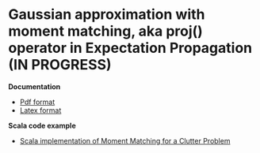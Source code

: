 Gaussian approximation with moment matching, aka proj() operator in Expectation Propagation (IN PROGRESS)
====================================================

**Documentation**

* [Pdf format][Pdf]
* [Latex format][Latex]

**Scala code example**

* [Scala implementation of Moment Matching for a Clutter Problem][scala_code]

[pdf]: https://raw.github.com/danielkorzekwa/bayes-scala/master/doc/moment_matching/moment_matching.pdf
[latex]: https://raw.github.com/danielkorzekwa/bayes-scala/master/doc/moment_matching/latex/moment_matching.lyx
[scala_code]: https://github.com/danielkorzekwa/bayes-scala/blob/master/src/test/scala/dk/bayes/gaussian/ep/MomentMatchingTest.scala